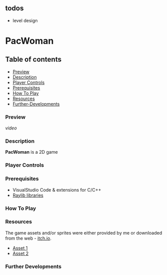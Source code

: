 ## todos

- level design

# PacWoman

## Table of contents

- [Preview](#preview)
- [Description](#description)
- [Player Controls](#player-controls)
- [Prerequisites](#prerequisites)
- [How To Play](#how-to-play)
- [Resources](#resources)
- [Further-Developments](#further-developments)

### Preview

*video*

### Description

**PacWoman** is a 2D game 

### Player Controls

### Prerequisites

- VisualStudio Code & extensions for C/C++
- [Raylib libraries](https://www.raylib.com/)

### How To Play

### Resources

The game assets and/or sprites were either provided by me or downloaded from the web - [itch.io](https://itch.io/game-assets).

- [Asset 1](https://vladpenn.itch.io/pacman)
- [Asset 2]()

### Further Developments